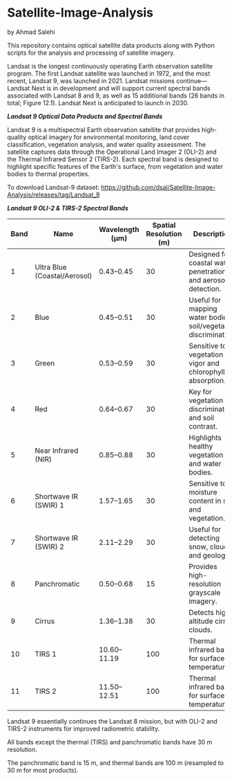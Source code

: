 # Satellite-Image-Analysis

by Ahmad Salehi

This repository contains optical satellite data products along with Python scripts for the analysis and processing of satellite imagery.

Landsat is the longest continuously operating Earth observation satellite program. The first Landsat satellite was launched in 1972, and the most recent, Landsat 9, was launched in 2021. Landsat missions continue—Landsat Next is in development and will support current spectral bands associated with Landsat 8 and 9, as well as 15 additional bands (26 bands in total; Figure 12.1). Landsat Next is anticipated to launch in 2030.

***Landsat 9 Optical Data Products and Spectral Bands***

Landsat 9 is a multispectral Earth observation satellite that provides high-quality optical imagery for environmental monitoring, land cover classification, vegetation analysis, and water quality assessment. The satellite captures data through the Operational Land Imager 2 (OLI-2) and the Thermal Infrared Sensor 2 (TIRS-2). Each spectral band is designed to highlight specific features of the Earth's surface, from vegetation and water bodies to thermal properties.

To download Landsat-9 dataset: https://github.com/dsal/Satellite-Image-Analysis/releases/tag/Landsat_9

***Landsat 9 OLI-2 & TIRS-2 Spectral Bands***

| Band | Name                         | Wavelength (µm) | Spatial Resolution (m) | Description                                                      |
| ---- | ---------------------------- | --------------- | ---------------------- | ---------------------------------------------------------------- |
| 1    | Ultra Blue (Coastal/Aerosol) | 0.43–0.45       | 30                     | Designed for coastal water penetration and aerosol detection.    |
| 2    | Blue                         | 0.45–0.51       | 30                     | Useful for mapping water bodies, soil/vegetation discrimination. |
| 3    | Green                        | 0.53–0.59       | 30                     | Sensitive to vegetation vigor and chlorophyll absorption.        |
| 4    | Red                          | 0.64–0.67       | 30                     | Key for vegetation discrimination and soil contrast.             |
| 5    | Near Infrared (NIR)          | 0.85–0.88       | 30                     | Highlights healthy vegetation and water bodies.                  |
| 6    | Shortwave IR (SWIR) 1        | 1.57–1.65       | 30                     | Sensitive to moisture content in soil and vegetation.            |
| 7    | Shortwave IR (SWIR) 2        | 2.11–2.29       | 30                     | Useful for detecting snow, clouds, and geology.                  |
| 8    | Panchromatic                 | 0.50–0.68       | 15                     | Provides high-resolution grayscale imagery.                      |
| 9    | Cirrus                       | 1.36–1.38       | 30                     | Detects high-altitude cirrus clouds.                             |
| 10   | TIRS 1                       | 10.60–11.19     | 100                    | Thermal infrared band for surface temperature.                   |
| 11   | TIRS 2                       | 11.50–12.51     | 100                    | Thermal infrared band for surface temperature.                   |

Landsat 9 essentially continues the Landsat 8 mission, but with OLI-2 and TIRS-2 instruments for improved radiometric stability.

All bands except the thermal (TIRS) and panchromatic bands have 30 m resolution.

The panchromatic band is 15 m, and thermal bands are 100 m (resampled to 30 m for most products).
